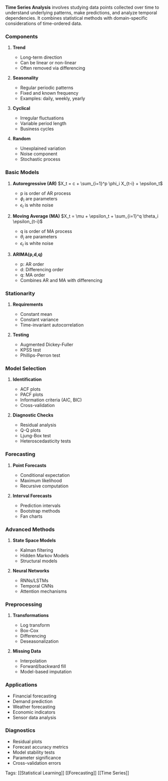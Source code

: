 **Time Series Analysis** involves studying data points collected over time to understand underlying patterns, make predictions, and analyze temporal dependencies. It combines statistical methods with domain-specific considerations of time-ordered data.

### Components

1. **Trend**
   - Long-term direction
   - Can be linear or non-linear
   - Often removed via differencing

2. **Seasonality**
   - Regular periodic patterns
   - Fixed and known frequency
   - Examples: daily, weekly, yearly

3. **Cyclical**
   - Irregular fluctuations
   - Variable period length
   - Business cycles

4. **Random**
   - Unexplained variation
   - Noise component
   - Stochastic process

### Basic Models

1. **Autoregressive (AR)**
   $X_t = c + \sum_{i=1}^p \phi_i X_{t-i} + \epsilon_t$
   - p is order of AR process
   - $\phi_i$ are parameters
   - $\epsilon_t$ is white noise

2. **Moving Average (MA)**
   $X_t = \mu + \epsilon_t + \sum_{i=1}^q \theta_i \epsilon_{t-i}$
   - q is order of MA process
   - $\theta_i$ are parameters
   - $\epsilon_t$ is white noise

3. **ARIMA(p,d,q)**
   - p: AR order
   - d: Differencing order
   - q: MA order
   - Combines AR and MA with differencing

### Stationarity

1. **Requirements**
   - Constant mean
   - Constant variance
   - Time-invariant autocorrelation
   
2. **Testing**
   - Augmented Dickey-Fuller
   - KPSS test
   - Phillips-Perron test

### Model Selection

1. **Identification**
   - ACF plots
   - PACF plots
   - Information criteria (AIC, BIC)
   - Cross-validation

2. **Diagnostic Checks**
   - Residual analysis
   - Q-Q plots
   - Ljung-Box test
   - Heteroscedasticity tests

### Forecasting

1. **Point Forecasts**
   - Conditional expectation
   - Maximum likelihood
   - Recursive computation

2. **Interval Forecasts**
   - Prediction intervals
   - Bootstrap methods
   - Fan charts

### Advanced Methods

1. **State Space Models**
   - Kalman filtering
   - Hidden Markov Models
   - Structural models

2. **Neural Networks**
   - RNNs/LSTMs
   - Temporal CNNs
   - Attention mechanisms

### Preprocessing

1. **Transformations**
   - Log transform
   - Box-Cox
   - Differencing
   - Deseasonalization

2. **Missing Data**
   - Interpolation
   - Forward/backward fill
   - Model-based imputation

### Applications
- Financial forecasting
- Demand prediction
- Weather forecasting
- Economic indicators
- Sensor data analysis

### Diagnostics
- Residual plots
- Forecast accuracy metrics
- Model stability tests
- Parameter significance
- Cross-validation errors

Tags:
[[Statistical Learning]]
[[Forecasting]]
[[Time Series]] 
